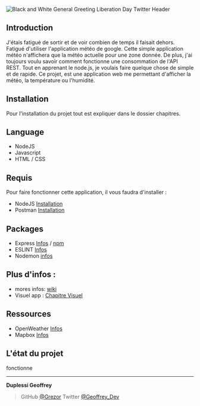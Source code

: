 ![Black and White General Greeting Liberation Day Twitter Header](https://user-images.githubusercontent.com/38507456/86512535-65c7e580-be03-11ea-8833-eabacd5c92c3.png)

## Introduction 
J'étais fatigué de sortir et de voir combien de temps il faisait dehors. Fatigué d'utiliser l'application météo de google.
Cette simple application météo n'affichera que la météo actuelle pour une zone donnée.
De plus, j'ai toujours voulu savoir comment fonctionne une consommation de l'API REST.
Tout en apprenant le node.js, je voulais faire quelque chose de simple et de rapide. Ce projet, est une application web me permettant d'afficher la météo, la température ou l'humidité.


## Installation
Pour l'installation du projet tout est expliquer dans le dossier chapitres.

## Language
- NodeJS
- Javascript
- HTML / CSS 

## Requis
Pour faire fonctionner cette application, il vous faudra d'installer :
- NodeJS [Installation](https://nodejs.org/en/)
- Postman [Installation](https://www.postman.com/downloads/)


## Packages
- Express [Infos](https://expressjs.com/fr/) / [npm](https://www.npmjs.com/package/express)
- ESLINT [Infos](https://www.npmjs.com/package/eslint)
- Nodemon [infos](https://www.npmjs.com/package/nodemon)

## Plus d'infos :
- mores infos: [wiki](https://github.com/Grezor/Weather-App/wiki)
- Visuel app : [Chapitre Visuel](https://github.com/Grezor/Weather-App/chapitres/capture)

## Ressources 
- OpenWeather [Infos](https://openweathermap.org/guide)
- Mapbox [Infos](https://docs.mapbox.com/api/search/#geocoding)
## L'état du projet
fonctionne



---
**Duplessi Geoffrey** 
> GitHub [@Grezor][4]
> Twitter [@Geoffrey_Dev][3]

[4]: https://github.com/Grezor
[3]: https://twitter.com/Geoffrey_Dev
 


 
